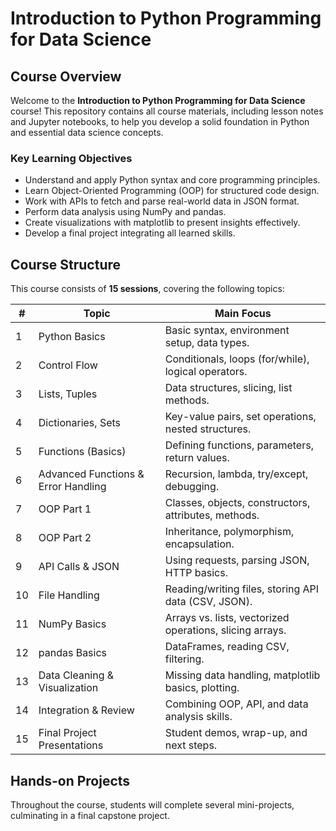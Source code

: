 # Introduction to Python Programming for Data Science

## Course Overview
Welcome to the **Introduction to Python Programming for Data Science** course! This repository contains all course materials, including lesson notes and Jupyter notebooks, to help you develop a solid foundation in Python and essential data science concepts.

### Key Learning Objectives
- Understand and apply Python syntax and core programming principles.
- Learn Object-Oriented Programming (OOP) for structured code design.
- Work with APIs to fetch and parse real-world data in JSON format.
- Perform data analysis using NumPy and pandas.
- Create visualizations with matplotlib to present insights effectively.
- Develop a final project integrating all learned skills.

## Course Structure
This course consists of **15 sessions**, covering the following topics:

| #  | Topic                         | Main Focus |
|----|-------------------------------|--------------------------------------------------|
| 1  | Python Basics                 | Basic syntax, environment setup, data types. |
| 2  | Control Flow                   | Conditionals, loops (for/while), logical operators. |
| 3  | Lists, Tuples                   | Data structures, slicing, list methods. |
| 4  | Dictionaries, Sets              | Key-value pairs, set operations, nested structures. |
| 5  | Functions (Basics)              | Defining functions, parameters, return values. |
| 6  | Advanced Functions & Error Handling | Recursion, lambda, try/except, debugging. |
| 7  | OOP Part 1                      | Classes, objects, constructors, attributes, methods. |
| 8  | OOP Part 2                      | Inheritance, polymorphism, encapsulation. |
| 9  | API Calls & JSON                | Using requests, parsing JSON, HTTP basics. |
| 10 | File Handling                   | Reading/writing files, storing API data (CSV, JSON). |
| 11 | NumPy Basics                    | Arrays vs. lists, vectorized operations, slicing arrays. |
| 12 | pandas Basics                   | DataFrames, reading CSV, filtering. |
| 13 | Data Cleaning & Visualization    | Missing data handling, matplotlib basics, plotting. |
| 14 | Integration & Review             | Combining OOP, API, and data analysis skills. |
| 15 | Final Project Presentations      | Student demos, wrap-up, and next steps. |

## Hands-on Projects
Throughout the course, students will complete several mini-projects, culminating in a final capstone project.
